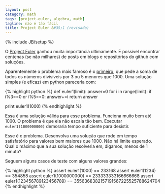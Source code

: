 ```yaml
---
layout: post
category: math
tags: [project-euler, algebra, math]
tagline: não é tão fácil
title: Project Euler &#35;1 (revisado)
---
```

{% include JB/setup %}

O [Project Euler](http://projecteuler.net/) ganhou muita importância ultimamente.
É possível encontrar centenas (se não milhares) de posts em blogs e repositórios
do github com soluções.

Aparentemente o problema mais famoso é o [primeiro](http://projecteuler.net/problem=1), 
que pede a soma de todos os números divisíveis por 3 ou 5 menores que 1000. Uma 
solução simples (e eficaz) em python pareceria com:

{% highlight python %}
def euler1(limit):
    answer=0
    for i in range(limit):
        if i%3==0 or i%5==0:
            answer+=i
    return answer

print euler1(1000)
{% endhighlight %}

Essa é uma solução válida para esse problema. Funciona muito bem até 1000. O 
problema é que ela não escala tão bem. Executar ```euler1(1000000000)``` 
demoraria tempo suficiente para desistir. 

Esse é o problema. Desenvolva uma solução que rode em tempo satisfatório para 
valores bem maiores que 1000. Não há limite esperado. Qual o máximo que a sua
solução resolveria em, digamos, menos de 1 minuto?

Seguem alguns casos de teste com alguns valores grandes:

{% highlight python %}
assert euler1(1000) == 233168
assert euler1(1234) == 354858
assert euler1(1000000000) == 233333333166666668
assert euler1(123456789123456789) == 3556368382157191567225525788624704
{% endhighlight %}

